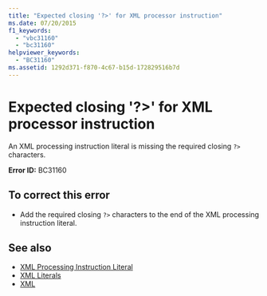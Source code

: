 ```yaml
---
title: "Expected closing '?>' for XML processor instruction"
ms.date: 07/20/2015
f1_keywords: 
  - "vbc31160"
  - "bc31160"
helpviewer_keywords: 
  - "BC31160"
ms.assetid: 1292d371-f870-4c67-b15d-172829516b7d
---
```

# Expected closing '?>' for XML processor instruction
An XML processing instruction literal is missing the required closing `?>` characters.  
  
 **Error ID:** BC31160  
  
## To correct this error  
  
- Add the required closing `?>` characters to the end of the XML processing instruction literal.  
  
## See also

- [XML Processing Instruction Literal](../../visual-basic/language-reference/xml-literals/xml-processing-instruction-literal.md)
- [XML Literals](../../visual-basic/language-reference/xml-literals/index.md)
- [XML](../../visual-basic/programming-guide/language-features/xml/index.md)
